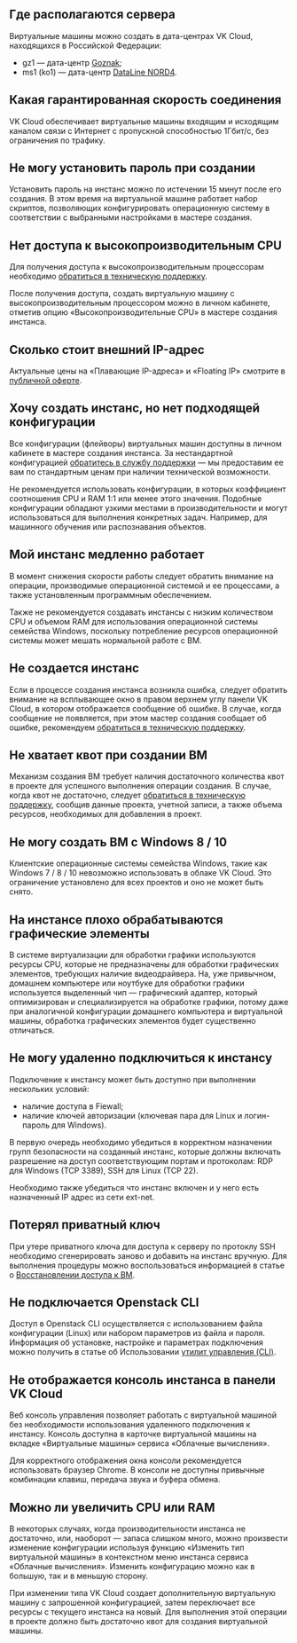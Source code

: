 ## Где располагаются сервера

Виртуальные машины можно создать в дата-центрах VK Cloud, находящихся в Российской Федерации:

- gz1 — дата-центр [Goznak](https://tech.goznak.ru/dc-goznak-moscow);
- ms1 (ko1) — дата-центр [DataLine NORD4](https://www.dtln.ru/tsod-nord).

## Какая гарантированная скорость соединения

VK Cloud обеспечивает виртуальные машины входящим и исходящим каналом связи с Интернет с пропускной способностью 1Гбит/с, без ограничения по трафику.

## Не могу установить пароль при создании

Установить пароль на инстанс можно по истечении 15 минут после его создания. В этом время на виртуальной машине работает набор скриптов, позволяющих конфигурировать операционную систему в соответствии с выбранными настройками в мастере создания.

## Нет доступа к высокопроизводительным CPU

Для получения доступа к высокопроизводительным процессорам необходимо [обратиться в техническую поддержку](https://mcs.mail.ru/docs/contacts).

После получения доступа, создать виртуальную машину с высокопроизводительным процессором можно в личном кабинете, отметив опцию «Высокопроизводительные CPU» в мастере создания инстанса.

## Сколько стоит внешний IP-адрес

Актуальные цены на «Плавающие IP-адреса» и «Floating IP» смотрите в [публичной оферте](https://mcs.mail.ru/pricelist).

## Хочу создать инстанс, но нет подходящей конфигурации

Все конфигурации (флейворы) виртуальных машин доступны в личном кабинете в мастере создания инстанса. За нестандартной конфигурацией [обратитесь в службу поддержки](https://mcs.mail.ru/docs/contacts) — мы предоставим ее вам по стандартным ценам при наличии технической возможности.

Не рекомендуется использовать конфигурации, в которых коэффициент соотношения CPU и RAM 1:1 или менее этого значения. Подобные конфигурации обладают узкими местами в производительности и могут использоваться для выполнения конкретных задач. Например, для машинного обучения или распознавания объектов.

## Мой инстанс медленно работает

В момент снижения скорости работы следует обратить внимание на операции, производимые операционной системой и ее процессами, а также установленным программным обеспечением.

Также не рекомендуется создавать инстансы с низким количеством CPU и объемом RAM для использования операционной системы семейства Windows, поскольку потребление ресурсов операционной системы может мешать нормальной работе с ВМ.

## Не создается инстанс

Если в процессе создания инстанса возникла ошибка, следует обратить внимание на всплывающее окно в правом верхнем углу панели VK Cloud, в котором отображается сообщение об ошибке. В случае, когда сообщение не появляется, при этом мастер создания сообщает об ошибке, рекомендуем [обратиться в техническую поддержку](https://mcs.mail.ru/docs/contacts).

## Не хватает квот при создании ВМ

Механизм создания ВМ требует наличия достаточного количества квот в проекте для успешного выполнения операции создания. В случае, когда квот не достаточно, следует [обратиться в техническую поддержку](https://mcs.mail.ru/docs/contacts), сообщив данные проекта, учетной записи, а также объема ресурсов, необходимых для добавления в проект.

## Не могу создать ВМ с Windows 8 / 10

Клиентские операционные системы семейства Windows, такие как Windows 7 / 8 / 10 невозможно использовать в облаке VK Cloud. Это ограничение установлено для всех проектов и оно не может быть снято.

## На инстансе плохо обрабатываются графические элементы

В системе виртуализации для обработки графики используются ресурсы CPU, которые не предназначены для обработки графических элементов, требующих наличие видеодрайвера. На, уже привычном, домашнем компьютере или ноутбуке для обработки графики используется выделенный чип — графический адаптер, который оптимизирован и специализируется на обработке графики, потому даже при аналогичной конфигурации домашнего компьютера и виртуальной машины, обработка графических элементов будет существенно отличаться.

## Не могу удаленно подключиться к инстансу

Подключение к инстансу может быть доступно при выполнении нескольких условий:

- наличие доступа в Fiewall;
- наличие ключей авторизации (ключевая пара для Linux и логин-пароль для Windows).

В первую очередь необходимо убедиться в корректном назначении групп безопасности на созданный инстанс, которые должны включать разрешение на доступ соответствующим портам и протоколам: RDP для Windows (TCP 3389), SSH для Linux (TCP 22).

Необходимо также убедиться что инстанс включен и у него есть назначенный IP адрес из сети ext-net.

## Потерял приватный ключ

При утере приватного ключа для доступа к серверу по протоклу SSH необходимо сгенерировать заново и добавить на инстанс вручную. Для выполнения процедуры можно воспользоваться информацией в статье о [Восстановлении доступа к ВМ](https://mcs.mail.ru/docs/ru/base/iaas/vm-scenarios/recover-access-vm).

## Не подключается Openstack CLI

Доступ в Openstack CLI осуществляется с использованием файла конфигурации (Linux) или набором параметров из файла и пароля. Информация об установке, настройке и параметрах подключения можно получить в статье об Использовании [утилит управления (CLI)](https://mcs.mail.ru/docs/ru/base/iaas/vm-interfaces/vm-create-cli).

## Не отображается консоль инстанса в панели VK Cloud

Веб консоль управления позволяет работать с виртуальной машиной без необходимости использования удаленного подключения к инстансу. Консоль доступна в карточке виртуальной машины на вкладке «Виртуальные машины» сервиса «Облачные вычисления».

Для корректного отображения окна консоли рекомендуется использовать браузер Chrome. В консоли не доступны привычные комбинации клавиш, передача звука и буфера обмена.

## Можно ли увеличить CPU или RAM

В некоторых случаях, когда производительности инстанса не достаточно, или, наоборот — запаса слишком много, можно произвести изменение конфигурации используя функцию «Изменить тип виртуальной машины» в контекстном меню инстанса сервиса «Облачные вычисления». Изменить конфигурацию можно как в большую, так и в меньшую сторону.

При изменении типа VK Cloud создает дополнительную виртуальную машину с запрошенной конфигурацией, затем переключает все ресурсы с текущего инстанса на новый. Для выполнения этой операции в проекте должно быть достаточно квот для создания виртуальной машины.
